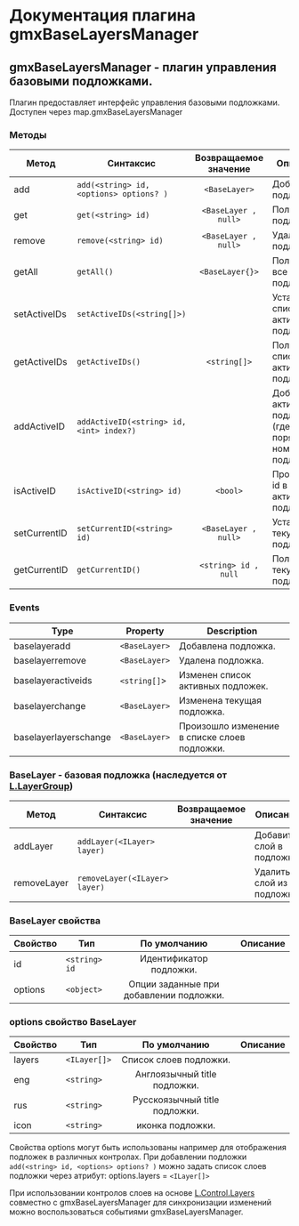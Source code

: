 # Документация плагина gmxBaseLayersManager

## gmxBaseLayersManager - плагин управления базовыми подложками.

Плагин предоставляет интерфейс управления базовыми подложками.
Доступен через map.gmxBaseLayersManager

### Методы

Метод|Синтаксис|Возвращаемое значение|Описание
------|------|:---------:|-----------
add|`add(<string> id, <options> options? )`|`<BaseLayer>`| Добавить подложку.
get|`get(<string> id)`|`<BaseLayer , null>`| Получить подложку.
remove|`remove(<string> id)`|`<BaseLayer , null>`| Удалить подложку.
getAll|`getAll()`|`<BaseLayer{}>`| Получить все подложки.
setActiveIDs|`setActiveIDs(<string[]>)`|| Установить список активных подложек.
getActiveIDs|`getActiveIDs()`|`<string[]>`| Получить список активных подложек.
addActiveID|`addActiveID(<string> id, <int> index?)`|| Добавить активную подложку (где index порядковый номер подложки).
isActiveID|`isActiveID(<string> id)`|`<bool>`| Проверить id в списке активных подложек.
setCurrentID|`setCurrentID(<string> id)`|`<BaseLayer , null>`| Установить текущую подложку.
getCurrentID|`getCurrentID()`|`<string> id , null`| Получить текущую подложку.

### Events

| Type | Property | Description
| --- | --- | ---
| baselayeradd | `<BaseLayer>` | Добавлена подложка.
| baselayerremove | `<BaseLayer>` | Удалена подложка.
| baselayeractiveids | `<string[]`> | Изменен список активных подложек.
| baselayerchange | `<BaseLayer>` | Изменена текущая подложка.
| baselayerlayerschange | `<BaseLayer>` | Произошло изменение в списке слоев подложки.

### BaseLayer - базовая подложка (наследуется от [L.LayerGroup](http://leafletjs.com/reference.html#layergroup))

Метод|Синтаксис|Возвращаемое значение|Описание
------|------|:---------:|-----------
addLayer|`addLayer(<ILayer> layer)`|| Добавить слой в подложку.
removeLayer|`removeLayer(<ILayer> layer)`|| Удалить слой из подложки.

### BaseLayer свойства

Свойство|Тип|По умолчанию|Описание
------|------|:---------:|-----------
id | `<string> id` | Идентификатор подложки.
options | `<object>` | Опции заданные при добавлении подложки.

### options свойство BaseLayer

Свойство|Тип|По умолчанию|Описание
------|------|:---------:|-----------
layers | `<ILayer[]>` | Список слоев подложки.
eng | `<string>` | Англоязычный title подложки.
rus | `<string>` | Русскоязычный title подложки.
icon | `<string>` | иконка подложки.

Свойства options могут быть использованы например для отображения подложек в различных контролах.
При добавлении подложки `add(<string> id, <options> options? )` можно задать список слоев подложки через атрибут:
options.layers = `<ILayer[]>`

При использовании контролов слоев на основе [L.Control.Layers](http://leafletjs.com/reference.html#control-layers) совместно с gmxBaseLayersManager
для синхронизации изменений можно воспользоваться событиями gmxBaseLayersManager.
